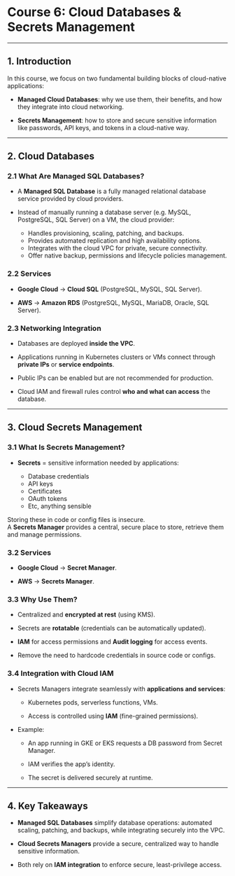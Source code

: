 # **Course 6: Cloud Databases & Secrets Management**

---

## **1\. Introduction**

In this course, we focus on two fundamental building blocks of cloud-native applications:

* **Managed Cloud Databases**: why we use them, their benefits, and how they integrate into cloud networking.

* **Secrets Management**: how to store and secure sensitive information like passwords, API keys, and tokens in a cloud-native way.

---

## 

## 

## 

## 

## 

## 

## 

## 

## **2\. Cloud Databases**

### **2.1 What Are Managed SQL Databases?**

* A **Managed SQL Database** is a fully managed relational database service provided by cloud providers.

* Instead of manually running a database server (e.g. MySQL, PostgreSQL, SQL Server) on a VM, the cloud provider:

  * Handles provisioning, scaling, patching, and backups.  
  * Provides automated replication and high availability options.  
  * Integrates with the cloud VPC for private, secure connectivity.  
  * Offer native backup, permissions and lifecycle policies management.

### **2.2 Services**

* **Google Cloud** → **Cloud SQL** (PostgreSQL, MySQL, SQL Server).

* **AWS** → **Amazon RDS** (PostgreSQL, MySQL, MariaDB, Oracle, SQL Server).

### **2.3 Networking Integration**

* Databases are deployed **inside the VPC**.

* Applications running in Kubernetes clusters or VMs connect through **private IPs** or **service endpoints**.

* Public IPs can be enabled but are not recommended for production.

* Cloud IAM and firewall rules control **who and what can access** the database.

---

## 

## 

## **3\. Cloud Secrets Management**

### **3.1 What Is Secrets Management?**

* **Secrets** \= sensitive information needed by applications:

  * Database credentials  
  * API keys  
  * Certificates  
  * OAuth tokens  
  * Etc, anything sensible

Storing these in code or config files is insecure.  
A **Secrets Manager** provides a central, secure place to store, retrieve them and manage permissions.

### **3.2 Services**

* **Google Cloud** → **Secret Manager**.

* **AWS** → **Secrets Manager**.

### **3.3 Why Use Them?**

* Centralized and **encrypted at rest** (using KMS).

* Secrets are **rotatable** (credentials can be automatically updated).

* **IAM** for access permissions and **Audit logging** for access events.

* Remove the need to hardcode credentials in source code or configs.

### 

### 

### 

### 

### **3.4 Integration with Cloud IAM**

* Secrets Managers integrate seamlessly with **applications and services**:

  * Kubernetes pods, serverless functions, VMs.

  * Access is controlled using **IAM** (fine-grained permissions).

* Example:

  * An app running in GKE or EKS requests a DB password from Secret Manager.

  * IAM verifies the app’s identity.

  * The secret is delivered securely at runtime.

---

## 

## **4\. Key Takeaways**

* **Managed SQL Databases** simplify database operations: automated scaling, patching, and backups, while integrating securely into the VPC.

* **Cloud Secrets Managers** provide a secure, centralized way to handle sensitive information.

* Both rely on **IAM integration** to enforce secure, least-privilege access.


